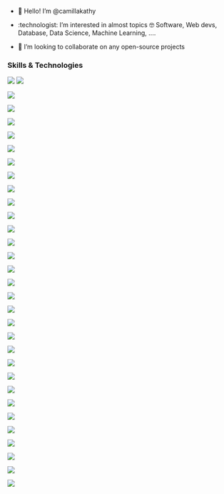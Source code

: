- 👋 Hello! I’m @camillakathy
- <p>:technologist: I’m interested in almost topics 🤓 Software, Web devs, Database, Data Science, Machine Learning, .... </p>
- 💞️ I’m looking to collaborate on any open-source projects
<h3>Skills & Technologies</h3>
<p align="left"> <img src="https://img.shields.io/badge/ChatGPT-74aa9c?style=for-the-badge&logo=openai&logoColor=white"/>
 <img src="https://img.shields.io/badge/dialogflow-FF9800?style=for-the-badge&logo=dialogflow&logoColor=white"/> </p> 
<p align="left"> <img src="https://img.shields.io/badge/Keras-FF0000?style=for-the-badge&logo=keras&logoColor=white"/> </p> 
<p align="left"> <img src="https://img.shields.io/badge/PyTorch-EE4C2C?style=for-the-badge&logo=pytorch&logoColor=white"/> </p>
<p align="left"> <img src="https://img.shields.io/badge/TensorFlow-FF6F00?style=for-the-badge&logo=tensorflow&logoColor=white"/> </p> 
<p align="left"> <img src="https://img.shields.io/badge/Google%20Gemini-8E75B2?style=for-the-badge&logo=googlegemini&logoColor=white"/> </p>
<p align="left"> <img src="https://img.shields.io/badge/Wordpress-21759B?style=for-the-badge&logo=wordpress&logoColor=white"/> </p>
<p align="left"> <img src="https://img.shields.io/badge/Amazon_AWS-FF9900?style=for-the-badge&logo=amazonaws&logoColor=white"/> </p>
<p align="left"> <img src="https://img.shields.io/badge/Cloudflare-F38020?style=for-the-badge&logo=Cloudflare&logoColor=white"/> </p>
<p align="left"> <img src="https://img.shields.io/badge/Oracle-F80000?style=for-the-badge&logo=oracle&logoColor=black"/> </p>
<p align="left"> <img src="https://img.shields.io/badge/MongoDB-4EA94B?style=for-the-badge&logo=mongodb&logoColor=white"/> </p>
<p align="left"> <img src="https://img.shields.io/badge/MySQL-005C84?style=for-the-badge&logo=mysql&logoColor=white"/> </p>
<p align="left"> <img src="https://img.shields.io/badge/Sqlite-003B57?style=for-the-badge&logo=sqlite&logoColor=white"/> </p>
<p align="left"> <img src="https://img.shields.io/badge/PostgreSQL-316192?style=for-the-badge&logo=postgresql&logoColor=white"/> </p>
<p align="left"> <img src="https://img.shields.io/badge/Pexels-05A081?style=for-the-badge&logo=pexels&logoColor=white"/> </p>
<p align="left"> <img src="https://img.shields.io/badge/Apache-D22128?style=for-the-badge&logo=Apache&logoColor=white"/> </p>
<p align="left"> <img src="https://img.shields.io/badge/firebase-ffca28?style=for-the-badge&logo=firebase&logoColor=black"/> </p>
<p align="left"> <img src="https://img.shields.io/badge/Node%20js-339933?style=for-the-badge&logo=nodedotjs&logoColor=white"/> </p>
<p align="left"> <img src="https://img.shields.io/badge/React-20232A?style=for-the-badge&logo=react&logoColor=61DAFB"/> </p>
<p align="left"> <img src="https://img.shields.io/badge/Shell_Script-121011?style=for-the-badge&logo=gnu-bash&logoColor=white"/> </p>
<p align="left"> <img src="https://img.shields.io/badge/C%2B%2B-00599C?style=for-the-badge&logo=c%2B%2B&logoColor=white"/> </p>
<p align="left"> <img src="https://img.shields.io/badge/C%23-239120?style=for-the-badge&logo=csharp&logoColor=white"/> </p>
<p align="left"> <img src="https://img.shields.io/badge/CSS3-1572B6?style=for-the-badge&logo=css3&logoColor=white"/> </p>
<p align="left"> <img src="https://img.shields.io/badge/HTML5-E34F26?style=for-the-badge&logo=html5&logoColor=white"/> </p>
<p align="left"> <img src="https://img.shields.io/badge/JavaScript-323330?style=for-the-badge&logo=javascript&logoColor=F7DF1E"/> </p>
<p align="left"> <img src="https://img.shields.io/badge/json-5E5C5C?style=for-the-badge&logo=json&logoColor=white"/> </p>
<p align="left"> <img src="https://img.shields.io/badge/PHP-777BB4?style=for-the-badge&logo=php&logoColor=white"/> </p>
<p align="left"> <img src="https://img.shields.io/badge/Python-FFD43B?style=for-the-badge&logo=python&logoColor=blue"/> </p>
<p align="left"> <img src="https://img.shields.io/badge/Rust-black?style=for-the-badge&logo=rust&logoColor=#E57324"/> </p>
<p align="left"> <img src="https://img.shields.io/badge/TensorFlow-FF6F00?style=for-the-badge&logo=TensorFlow&logoColor=white"/> </p>
<p align="left"> <img src="https://img.shields.io/badge/Pandas-2C2D72?style=for-the-badge&logo=pandas&logoColor=white"/> </p>
<p align="left"> <img src="https://img.shields.io/badge/Numpy-777BB4?style=for-the-badge&logo=numpy&logoColor=white"/> </p>

